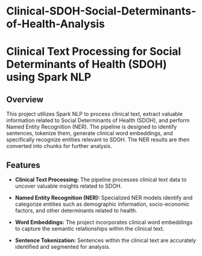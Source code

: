 # Clinical-SDOH-Social-Determinants-of-Health-Analysis
# Clinical Text Processing for Social Determinants of Health (SDOH) using Spark NLP

## Overview

This project utilizes Spark NLP to process clinical text, extract valuable information related to Social Determinants of Health (SDOH), and perform Named Entity Recognition (NER). The pipeline is designed to identify sentences, tokenize them, generate clinical word embeddings, and specifically recognize entities relevant to SDOH. The NER results are then converted into chunks for further analysis.

## Features

- **Clinical Text Processing:** The pipeline processes clinical text data to uncover valuable insights related to SDOH.

- **Named Entity Recognition (NER):** Specialized NER models identify and categorize entities such as demographic information, socio-economic factors, and other determinants related to health.

- **Word Embeddings:** The project incorporates clinical word embeddings to capture the semantic relationships within the clinical text.

- **Sentence Tokenization:** Sentences within the clinical text are accurately identified and segmented for analysis.



